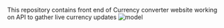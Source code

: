 This repository contains front end of Currency converter website working on API to gather live currency updates
![model](https://github.com/Parkhigarg10/Currency_converter/assets/152017262/e160949b-4a2a-44e7-a96b-a855764b1d07)
